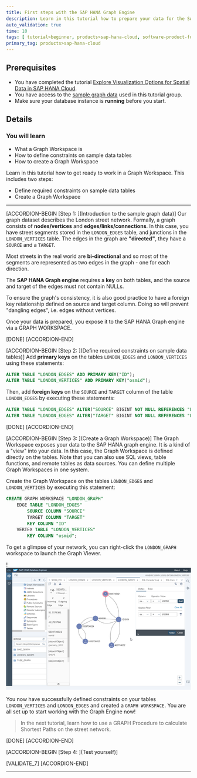 ```yaml
---
title: First steps with the SAP HANA Graph Engine
description: Learn in this tutorial how to prepare your data for the SAP HANA Cloud, SAP HANA database Graph Engine how to create a Graph Workspace.
auto_validation: true
time: 10
tags: [ tutorial>beginner, products>sap-hana-cloud, software-product-function>sap-hana-graph, software-product-function>sap-hana-cloud\,-sap-hana-database, software-product-function>sap-hana-multi-model-processing]
primary_tag: products>sap-hana-cloud
---
```


## Prerequisites
- You have completed the tutorial [Explore Visualization Options for Spatial Data in SAP HANA Cloud](hana-cloud-smart-multi-model-1).
- You have access to the [sample graph data](https://github.com/SAP-samples/teched2020-DAT260/blob/main/exercises/data/DAT260.tar.gz) used in this tutorial group.
- Make sure your database instance is **running** before you start.


## Details
### You will learn
- What a Graph Workspace is
- How to define constraints on sample data tables
- How to create a Graph Workspace


Learn in this tutorial how to get ready to work in a Graph Workspace. This includes two steps:

-	Define required constraints on sample data tables
-	Create a Graph Workspace


---

[ACCORDION-BEGIN [Step 1: ](Introduction to the sample graph data)]
Our graph dataset describes the London street network. Formally, a graph consists of **nodes/vertices** and **edges/links/connections**. In this case, you have street segments stored in the `LONDON_EDGES` table, and junctions in the `LONDON_VERTICES` table. The edges in the graph are **"directed"**, they have a `SOURCE` and a `TARGET`.

Most streets in the real world are **bi-directional** and so most of the segments are represented as two edges in the graph - one for each direction.

The **SAP HANA Graph engine** requires a **key** on both tables, and the source and target of the edges must not contain NULLs.

To ensure the graph's consistency, it is also good practice to have a foreign key relationship defined on source and target column. Doing so will prevent "dangling edges", i.e. edges without vertices.

Once your data is prepared, you expose it to the SAP HANA Graph engine via a GRAPH WORKSPACE.



[DONE]
[ACCORDION-END]

[ACCORDION-BEGIN [Step 2: ](Define required constraints on sample data tables)]
Add **primary keys** on the tables `LONDON_EDGES` and `LONDON_VERTICES` using these statements:

```SQL
ALTER TABLE "LONDON_EDGES" ADD PRIMARY KEY("ID");
ALTER TABLE "LONDON_VERTICES" ADD PRIMARY KEY("osmid");
```



Then, add **foreign keys** on the `SOURCE` and `TARGET` column of the table `LONDON_EDGES` by executing these statements:

```SQL
ALTER TABLE "LONDON_EDGES" ALTER("SOURCE" BIGINT NOT NULL REFERENCES "LONDON_VERTICES" ("osmid") ON UPDATE CASCADE ON DELETE CASCADE);
ALTER TABLE "LONDON_EDGES" ALTER("TARGET" BIGINT NOT NULL REFERENCES "LONDON_VERTICES" ("osmid") ON UPDATE CASCADE ON DELETE CASCADE);
```



[DONE]
[ACCORDION-END]


[ACCORDION-BEGIN [Step 3: ](Create a Graph Workspace)]
The Graph Workspace exposes your data to the SAP HANA graph engine. It is a kind of a "view" into your data. In this case, the Graph Workspace is defined directly on the tables. Note that you can also use SQL views, table functions, and remote tables as data sources. You can define multiple Graph Workspaces in one system.

Create the Graph Workspace on the tables `LONDON_EDGES` and `LONDON_VERTICES` by executing this statement:

```SQL
CREATE GRAPH WORKSPACE "LONDON_GRAPH"
	EDGE TABLE "LONDON_EDGES"
		SOURCE COLUMN "SOURCE"
		TARGET COLUMN "TARGET"
		KEY COLUMN "ID"
	VERTEX TABLE "LONDON_VERTICES"
		KEY COLUMN "osmid";
```

To get a glimpse of your network, you can right-click the `LONDON_GRAPH` workspace to launch the Graph Viewer.

!![Database Explorer](ss-01-database-explorer.png)

You now have successfully defined constraints on your tables `LONDON_VERTICES` and `LONDON_EDGES` and created a `GRAPH WORKSPACE`. You are all set up to start working with the Graph Engine now!

> In the next tutorial, learn how to use a GRAPH Procedure to calculate Shortest Paths on the street network.



[DONE]
[ACCORDION-END]

[ACCORDION-BEGIN [Step 4: ](Test yourself)]



[VALIDATE_7]
[ACCORDION-END]


---
